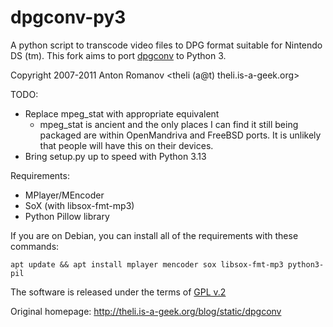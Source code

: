 # dpgconv-py3

A python script to transcode video files to DPG format suitable for Nintendo DS (tm).
This fork aims to port [dpgconv](https://github.com/artm/dpgconv/) to Python 3.

Copyright 2007-2011 Anton Romanov <theli (a@t) theli.is-a-geek.org>

TODO:
- Replace mpeg_stat with appropriate equivalent
  - mpeg_stat is ancient and the only places I can find it still being packaged are within OpenMandriva and FreeBSD ports.
  It is unlikely that people will have this on their devices.
- Bring setup.py up to speed with Python 3.13

Requirements:
- MPlayer/MEncoder
- SoX (with libsox-fmt-mp3)
- Python Pillow library

If you are on Debian, you can install all of the requirements with these commands:

```
apt update && apt install mplayer mencoder sox libsox-fmt-mp3 python3-pil
```

The software is released under the terms of 
[GPL v.2](http://www.gnu.org/licenses/gpl-2.0.html)

Original homepage: http://theli.is-a-geek.org/blog/static/dpgconv



